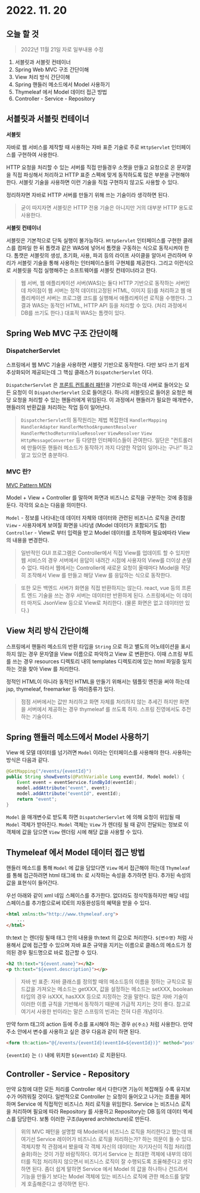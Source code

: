 # 2022. 11. 20

## 오늘 할 것

> 2022년 11월 21일 자로 일부내용 수정

1. 서블릿과 서블릿 컨테이너
2. Spring Web MVC 구조 간단이해
3. View 처리 방식 간단이해
4. Spring 핸들러 메소드에서 Model 사용하기
5. Thymeleaf 에서 Model 데이터 접근 방법
6. Controller - Service - Repository

## 서블릿과 서블릿 컨테이너

**서블릿**

자바로 웹 서비스를 제작할 때 사용하는 자바 표준 기술로 주로 `HttpServlet` 인터페이스를 구현하여 사용한다. 

HTTP 요청을 처리할 수 있는 서버를 직접 만들경우 소켓을 만들고 요청으로 온 문자열을 직접 파싱해서 처리하고 HTTP 표준 스펙에 맞게 동작하도록 많은 부분을 구현해야 한다. 서블릿 기술을 사용하면 이런 기술을 직접 구현하지 않고도 사용할 수 있다.

정리하자면 자바로 HTTP 서버를 만들기 위해 쓰는 기술이라 생각하면 된다.

> 굳이 따지자면 서블릿은 HTTP 전용 기술은 아니지만 거의 대부분 HTTP 용도로 사용한다.

**서블릿 컨테이너**

서블릿은 기본적으로 단독 실행이 불가능하다. `HttpServlet` 인터페이스를 구현한 클래스를 컴파일 한 뒤 톰캣과 같은 WAS에 넣어서 톰캣을 구동하는 식으로 동작시켜야 한다. 톰캣은 서블릿의 생성, 초기화, 사용, 파괴 등의 라이프 사이클을 알아서 관리하며 우리가 서블릿 기술을 통해 사용하는 인터페이스들의 구현체를 제공한다. 그리고 이런식으로 서블릿을 직접 실행해주는 소프트웨어를 서블릿 컨테이너라고 한다.

> 웹 서버, 웹 애플리케이션 서버(WAS)는 둘다 HTTP 기반으로 동작하는 서버인데 차이점이 웹 서버는 정적 데이터(고정된 HTML, 이미지 등)를 처리하고 웹 애플리케이션 서버는 프로그램 코드를 실행해서 애플리케이션 로직을 수행한다. 그 결과 WAS는 동적인 HTML, HTTP API 등을 처리할 수 있다. (처리 과정에서 DB를 쓰기도 한다.) 대표적 WAS는 톰캣이 있다.

## Spring Web MVC 구조 간단이해

### DispatcherServlet
 
스프링에서 웹 MVC 기술을 사용하면 서블릿 기반으로 동작한다. 다만 보다 쓰기 쉽게 추상화되어 제공되는데 그 핵심 클래스가 `DispatcherServlet` 이다. 

`DispatcherServlet` 은 [프론트 컨트롤러 패턴](https://en.wikipedia.org/wiki/Front_controller)을 기반으로 하는데 서버로 들어오는 모든 요청이 이 `DispatcherServlet` 으로 들어온다. 하나의 서블릿으로 들어온 요청은 해당 요청을 처리할 수 있는 핸들러에게 위임된다. 이 과정에서 핸들러가 필요한 매개변수, 핸들러의 반환값을 처리하는 작업 등이 일어난다.

> `DispatcherServlet`의 동작원리는 제법 복잡한데 `HandlerMapping` `HandlerAdapter` `HandlerMethodArgumentResolver` `HandlerMethodReturnValueResolver` `ViewResolver` `View` `HttpMessageConverter` 등 다양한 인터페이스들이 관여한다. 일단은 "컨트롤러에 만들어둔 핸들러 메소드가 동작하기 까지 다양한 작업이 일어나는 구나!" 하고 알고 있으면 충분하다.

### MVC 란?

[MVC Pattern MDN](https://developer.mozilla.org/ko/docs/Glossary/MVC)

Model + View + Controller 를 말하며 화면과 비즈니스 로직을 구분하는 것에 중점을 둔다. 각각의 요소는 다음을 의미한다.

`Model` - 정보를 나타내는데 데이터 자체와 데이터와 관련된 비즈니스 로직을 관리함  
`View` - 사용자에게 보여질 화면을 나타냄 (Model 데이터가 포함되기도 함)  
`Controller` - View로 부터 입력을 받고 Model 데이터를 조작하며 필요에따라 View의 내용을 변경한다.

> 일반적인 GUI 프로그램은 Controller에서 직접 View를 업데이트 할 수 있지만 웹 서비스의 경우 서버에서 응답이 내려간 시점에 사용자의 View를 더이상 손델 수 없다. 따라서 웹에서는 Controller에 새로운 요청이 올때마다 Model을 적당히 조작해서 View 를 만들고 해당 View 를 응답하는 식으로 동작한다.

> 또한 모든 백엔드 서버가 화면을 직접 반환하지는 않는다. react, vue 등의 프론트 엔드 기술을 쓰는 경우 서버는 데이터만 반환하게 된다. 스프링에서는 이 데이터 마저도 JsonView 등으로 View로 처리한다. (물론 화면은 없고 데이터만 있다.)

## View 처리 방식 간단이해

스프링에서 핸들러 메소드의 반환 타입을 `String` 으로 하고 별도의 어노테이션을 표시하지 않는 경우 문자열을 View 이름으로 파악하고 View 로 변환한다. 이때 스프링 부트를 쓰는 경우 resources 디렉토리 내의 templates 디렉토리에 있는 html 파일중 일치하는 것을 찾아 View 를 처리한다.

정적인 HTML이 아니라 동적인 HTML을 만들기 위해서는 템플릿 엔진을 써야 하는데 jsp, thymeleaf, freemarker 등 여러종류가 있다.

> 점점 서버에서는 값만 처리하고 화면 자체를 처리하지 않는 추세긴 하지만 화면을 서버에서 제공하는 경우 thymeleaf 를 쓰도록 하자. 스프링 진영에서도 추천하는 기술이다.

## Spring 핸들러 메소드에서 Model 사용하기

View 에 모델 데이터를 넘기려면 `Model` 이라는 인터페이스를 사용해야 한다. 사용하는 방식은 다음과 같다.

```java
@GetMapping("/events/{eventId}")
public String showEvents(@PathVariable Long eventId, Model model) {
    Event event = eventService.findById(eventId);
    model.addAttribute("event", event);
    model.addAttribute("eventId", eventId);
    return "event";
}
```

`Model` 을 매개변수로 받도록 하면 `DispatcherServlet` 에 의해 요청이 위임될 때 `Model` 객체가 받아진다. `Model` 객체는 `View` 가 렌더링 될 때 같이 전달되는 정보로 이 객체에 값을 담으면 `View` 렌더링 시에 해당 값을 사용할 수 있다.

## Thymeleaf 에서 Model 데이터 접근 방법

핸들러 메소드를 통해 `Model` 에 값을 담았다면 `View` 에서 접근해야 하는데 `Thymeleaf` 를 통해 접근하려면 html 태그에 th: 로 시작하는 속성을 추가하면 된다. 추가된 속성의 값을 표현식이 들어간다.

우선 아래와 같이 xml 네임 스페이스를 추가한다. 없더라도 정삭작동하지만 해당 네임 스페이스를 추가함으로써 IDE의 자동완성등의 혜택을 받을 수 있다.

```html
<html xmlns:th="http://www.thymeleaf.org">
    ...
</html>
```

th:text 는 렌더링 될때 태그 안의 내용을 th:text 의 값으로 처리한다. `${변수명}` 처럼 사용해서 값에 접근할 수 있으며 자바 표준 규약을 지키는 이름으로 클래스의 메소드가 정의된 경우 필드명으로 바로 접근할 수 있다.

```html
<h2 th:text="${event.name}"></h2>
<p th:text="${event.description}"></p>
```

> 자바 빈 표준: 자바 클래스를 정의할 때의 메소드등의 이름을 정하는 규칙으로 필드값을 가져오는 메소드는 getXXX, 값을 설정하는 메소드는 setXXX, boolean 타입의 경우 isXXX, hasXXX 등으로 지정하는 것을 말한다. 많은 자바 기술이 이러한 이름 규칙을 기반해서 동작하기 때문에 가급적 지키는 것이 좋다. 참고로 여기서 사용한 빈이라는 말은 스프링의 빈과는 전혀 다른 개념이다.

만약 form 태그의 action 등에 주소를 표시해야 하는 경우 `@{주소}` 처럼 사용한다. 만약 주소 안에서 변수를 사용하고 싶은 경우 다음과 같이 하면 된다.

```html
<form th:action="@{/events/{eventId}(eventId=${eventId})}" method="post">
```

`{eventId}` 는 `()` 내에 위치한 `${eventId}` 로 치환된다.

## Controller - Service - Repository

만약 요청에 대한 모든 처리를 Controller 에서 다한다면 기능이 복잡해질 수록 유지보수가 어려워질 것이다. 일반적으로 Controller 는 요청이 들어오고 나가는 흐름을 제어하며 Service 에 직접적인 비즈니스 처리 로직을 위임한다. Service 는 비즈니스 로직을 처리하며 필요에 따라 Repository 를 사용하고 Repository는 DB 등의 데이터 엑세스를 담당한다. 보통 이러한 구조(layered architecture)로 만든다.

> 위의 MVC 패턴을 설명할 때 Model에서 비즈니스 로직을 처리한다고 했는데 왜 여기선 Service 레이어가 비즈니스 로직을 처리하는가? 하는 의문이 들 수 있다. 객체지향 적 관점에서 봤을때 각 객체 자신의 데이터는 자기자신이 직접 처리(캡슐화)하는 것이 가장 바람직하다. 여기서 Service 는 최대한 객체에 내부의 데이터를 직접 처리하지 않으면서 비즈니스 로직이 잘 수행되도록 조율해준다고 생각하면 된다. 좀더 쉽게 말하면 Service 에서 Model 의 값을 하나하나 건드려서 기능을 만들기 보다는 Model 객체에 있는 비즈니스 로직에 관한 메소드를 알맞게 호출해준다고 생각하면 된다.